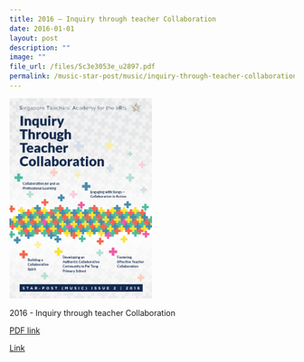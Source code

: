 ```yaml
---
title: 2016 – Inquiry through teacher Collaboration
date: 2016-01-01
layout: post
description: ""
image: ""
file_url: /files/5c3e3053e_u2897.pdf
permalink: /music-star-post/music/inquiry-through-teacher-collaboration-2016/
---
```


<img src="/images/inquiry.png" 
     style="width:50%">
		 
2016 - Inquiry through teacher Collaboration

[PDF link](/files/5c3e3053e_u2897.pdf)

[Link](https://www.star.moe.edu.sg/star/slot/resource_star/pf01/5c3e3053e_u2897.pdf)